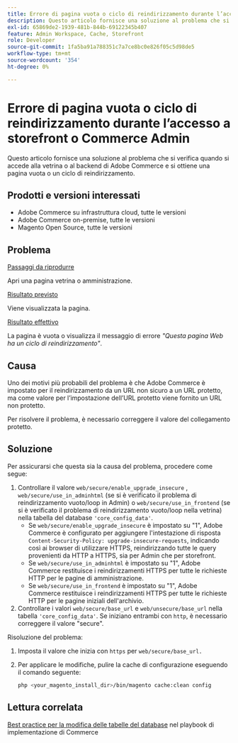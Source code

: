 ```yaml
---
title: Errore di pagina vuota o ciclo di reindirizzamento durante l’accesso a storefront o Commerce Admin
description: Questo articolo fornisce una soluzione al problema che si verifica quando si accede alla vetrina o al backend di Adobe Commerce e si ottiene una pagina vuota o un ciclo di reindirizzamento.
exl-id: 65869de2-1939-481b-844b-69122345b407
feature: Admin Workspace, Cache, Storefront
role: Developer
source-git-commit: 1fa5ba91a788351c7a7ce8bc0e826f05c5d98de5
workflow-type: tm+mt
source-wordcount: '354'
ht-degree: 0%

---
```


# Errore di pagina vuota o ciclo di reindirizzamento durante l’accesso a storefront o Commerce Admin

Questo articolo fornisce una soluzione al problema che si verifica quando si accede alla vetrina o al backend di Adobe Commerce e si ottiene una pagina vuota o un ciclo di reindirizzamento.

## Prodotti e versioni interessati

* Adobe Commerce su infrastruttura cloud, tutte le versioni
* Adobe Commerce on-premise, tutte le versioni
* Magento Open Source, tutte le versioni

## Problema

<u>Passaggi da riprodurre</u>

Apri una pagina vetrina o amministrazione.

<u>Risultato previsto</u>

Viene visualizzata la pagina.

<u>Risultato effettivo</u>

La pagina è vuota o visualizza il messaggio di errore *&quot;Questa pagina Web ha un ciclo di reindirizzamento&quot;*.

## Causa

Uno dei motivi più probabili del problema è che Adobe Commerce è impostato per il reindirizzamento da un URL non sicuro a un URL protetto, ma come valore per l’impostazione dell’URL protetto viene fornito un URL non protetto.

Per risolvere il problema, è necessario correggere il valore del collegamento protetto.

## Soluzione

Per assicurarsi che questa sia la causa del problema, procedere come segue:

1. Controllare il valore `web/secure/enable_upgrade_insecure` , `web/secure/use_in_adminhtml` (se si è verificato il problema di reindirizzamento vuoto/loop in Admin) o `web/secure/use_in_frontend` (se si è verificato il problema di reindirizzamento vuoto/loop nella vetrina) nella tabella del database `'core_config_data'`.
   * Se `web/secure/enable_upgrade_insecure` è impostato su &quot;1&quot;, Adobe Commerce è configurato per aggiungere l&#39;intestazione di risposta `Content-Security-Policy: upgrade-insecure-requests`, indicando così ai browser di utilizzare HTTPS, reindirizzando tutte le query provenienti da HTTP
a HTTPS, sia per Admin che per storefront.
   * Se `web/secure/use_in_adminhtml` è impostato su &quot;1&quot;, Adobe Commerce restituisce i reindirizzamenti HTTPS per tutte le richieste HTTP per le pagine di amministrazione.
   * Se `web/secure/use_in_frontend` è impostato su &quot;1&quot;, Adobe Commerce restituisce i reindirizzamenti HTTPS per tutte le richieste HTTP per le pagine iniziali dell&#39;archivio.
1. Controllare i valori `web/secure/base_url` e `web/unsecure/base_url` nella tabella `'core_config_data'`. Se iniziano entrambi con    `http`, è necessario correggere il valore &quot;secure&quot;.

Risoluzione del problema:

1. Imposta il valore che inizia con `https` per `web/secure/base_url.`
1. Per applicare le modifiche, pulire la cache di configurazione eseguendo il comando seguente:

   ```bash
   php <your_magento_install_dir>/bin/magento cache:clean config
   ```

## Lettura correlata

[Best practice per la modifica delle tabelle del database](https://experienceleague.adobe.com/it/docs/commerce-operations/implementation-playbook/best-practices/development/modifying-core-and-third-party-tables#why-adobe-recommends-avoiding-modifications) nel playbook di implementazione di Commerce
